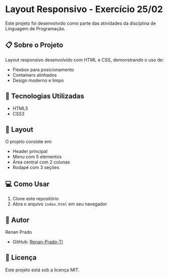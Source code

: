 # Layout Responsivo - Exercício 25/02

Este projeto foi desenvolvido como parte das atividades da disciplina de Linguagem de Programação.

## 📋 Sobre o Projeto

Layout responsivo desenvolvido com HTML e CSS, demonstrando o uso de:
- Flexbox para posicionamento
- Containers alinhados
- Design moderno e limpo

## 🚀 Tecnologias Utilizadas

- HTML5
- CSS3

## 🎨 Layout

O projeto consiste em:
- Header principal
- Menu com 5 elementos
- Área central com 2 colunas
- Rodapé com 3 seções

## 💻 Como Usar

1. Clone este repositório
2. Abra o arquivo `index.html` em seu navegador

## 🤝 Autor

Renan Prado
- GitHub: [Renan-Prado-TI](https://github.com/Renan-Prado-TI)

## 📝 Licença

Este projeto está sob a licença MIT.
